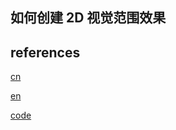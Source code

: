 ## 如何创建 2D 视觉范围效果

## references

[cn](https://indienova.com/indie-game-development/sight-light-how-to-create-2d-visibility-shadow-effects-for-your-game/)

[en](https://ncase.me/sight-and-light/)

[code](https://github.com/ncase/sight-and-light)
